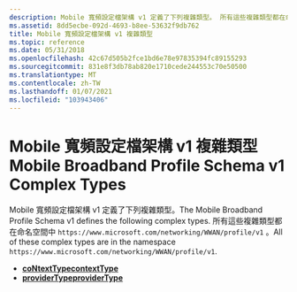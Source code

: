```yaml
---
description: Mobile 寬頻設定檔架構 v1 定義了下列複雜類型。 所有這些複雜類型都在命名空間中 https://www.microsoft.com/networking/WWAN/profile/v1 。
ms.assetid: 8dd5ecbe-092d-4693-b8ee-53632f9db762
title: Mobile 寬頻設定檔架構 v1 複雜類型
ms.topic: reference
ms.date: 05/31/2018
ms.openlocfilehash: 42c67d505b2fce1bd6e78e97835394fc89155293
ms.sourcegitcommit: 831e8f3db78ab820e1710cede244553c70e50500
ms.translationtype: MT
ms.contentlocale: zh-TW
ms.lasthandoff: 01/07/2021
ms.locfileid: "103943406"
---
```

# <a name="mobile-broadband-profile-schema-v1-complex-types"></a><span data-ttu-id="c8816-104">Mobile 寬頻設定檔架構 v1 複雜類型</span><span class="sxs-lookup"><span data-stu-id="c8816-104">Mobile Broadband Profile Schema v1 Complex Types</span></span>

<span data-ttu-id="c8816-105">Mobile 寬頻設定檔架構 v1 定義了下列複雜類型。</span><span class="sxs-lookup"><span data-stu-id="c8816-105">The Mobile Broadband Profile Schema v1 defines the following complex types.</span></span> <span data-ttu-id="c8816-106">所有這些複雜類型都在命名空間中 `https://www.microsoft.com/networking/WWAN/profile/v1` 。</span><span class="sxs-lookup"><span data-stu-id="c8816-106">All of these complex types are in the namespace `https://www.microsoft.com/networking/WWAN/profile/v1`.</span></span>

-   [<span data-ttu-id="c8816-107">**coNtextType**</span><span class="sxs-lookup"><span data-stu-id="c8816-107">**contextType**</span></span>](schema-contexttype-complextype.md)
-   [<span data-ttu-id="c8816-108">**providerType**</span><span class="sxs-lookup"><span data-stu-id="c8816-108">**providerType**</span></span>](schema-providertype-complextype.md)

 

 



